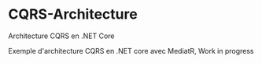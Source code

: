 # CQRS-Architecture
Architecture CQRS en .NET Core

Exemple d'architecture CQRS en .NET core avec MediatR, Work in progress